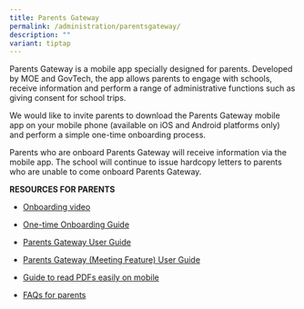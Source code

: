 ```yaml
---
title: Parents Gateway
permalink: /administration/parentsgateway/
description: ""
variant: tiptap
---
```

<p>Parents Gateway is a mobile app specially designed for parents. Developed by MOE and GovTech, the app allows parents to engage with schools, receive information and perform a range of administrative functions such as giving consent for school trips.</p><p>We would like to invite parents to download the Parents Gateway mobile app on your mobile phone (available on iOS and Android platforms only) and perform a simple one-time onboarding process.</p><p>Parents who are onboard Parents Gateway will receive information via the mobile app. The school will continue to issue hardcopy letters to parents who are unable to come onboard Parents Gateway.</p><p><strong>RESOURCES FOR PARENTS</strong></p><ul data-tight="true" class="tight"><li><p><a href="https://www.youtube.com/watch?v=tW9jwyuovOo&amp;feature=youtu.be" rel="noopener noreferrer nofollow" target="_blank">Onboarding video</a></p></li><li><p><a href="https://drive.google.com/file/d/1KSs587aYzSVh5vyzl6tKrDzaDUAjIRQG/view?usp=sharing" rel="noopener noreferrer nofollow" target="_blank">One-time Onboarding Guide</a></p></li><li><p><a href="https://drive.google.com/file/d/1L7aotG6zhmnmR3eyhNMkkX8MvXwucBxQ/view?usp=sharing" rel="noopener noreferrer nofollow" target="_blank">Parents Gateway User Guide</a></p></li><li><p><a href="https://drive.google.com/file/d/1lpaR5mTbWHOji7AaAT1ukSAey5Xp6KFR/view?usp=sharing" rel="noopener noreferrer nofollow" target="_blank">Parents Gateway (Meeting Feature) User Guide</a></p></li><li><p><a href="https://drive.google.com/file/d/1ABaF6-Lo_bN2Y9Ifxcsd75R8QtWJ_lDS/view?usp=sharing" rel="noopener noreferrer nofollow" target="_blank">Guide to read PDFs easily on mobile</a></p></li><li><p><a href="https://drive.google.com/file/d/1lO8sgMUFSljemypGbC24ymwA2W8mZPW3/view?usp=sharing" rel="noopener noreferrer nofollow" target="_blank">FAQs for parents</a></p></li></ul><p></p>